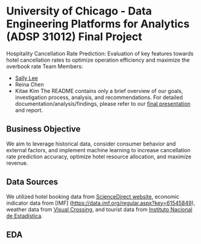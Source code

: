 # University of Chicago - Data Engineering Platforms for Analytics (ADSP 31012) Final Project
Hospitality Cancellation Rate Prediction: Evaluation of key features towards hotel cancellation rates to optimize operation efficiency and maximize the overbook rate 
Team Members:
- [Sally Lee](https://github.com/sallylee0801)
- Reina Chen
- Kitae Kim
The README contains only a brief overview of our goals, investigation process, analysis, and recommendations.
For detailed documentation/analysis/findings, please refer to our [final presentation](https://github.com/sallylee0801/Hospitality-Cancellation-Rate-Prediction/blob/main/Hospitality%20Cancellation%20Rate%20Prediction.pdf) and report.
## Business Objective
We aim to leverage historical data, consider consumer behavior and external factors, and implement machine learning to increase cancellation rate prediction accuracy, optimize hotel resource allocation, and maximize revenue.
## Data Sources
We utilized hotel booking data from [ScienceDirect website](https://doi.org/10.1016/j.dib.2018.11.126), economic indicator data from [IMF] (https://data.imf.org/regular.aspx?key=61545849), weather data from [Visual Crossing](https://www.visualcrossing.com/), and tourist data from [Instituto Nacional de Estadística](https://www.ine.es/jaxiT3/Datos.htm?t=10822#!tabs-table).
## EDA
